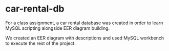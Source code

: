 # car-rental-db
For a class assignment, a car rental database was created in order to learn MySQL scripting alongside EER diagram building. 

We created an EER diagram with descriptions and used MySQL workbench to execute the rest of the project. 
